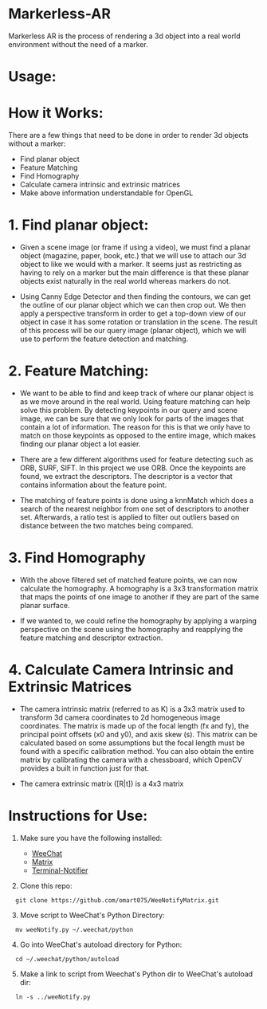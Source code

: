 # Markerless-AR
Markerless AR is the process of rendering a 3d object into a real world environment without the need of a marker.

# Usage:

# How it Works:
There are a few things that need to be done in order to render 3d objects without a marker:
  * Find planar object
  * Feature Matching
  * Find Homography
  * Calculate camera intrinsic and extrinsic matrices
  * Make above information understandable for OpenGL

# 1. Find planar object:
  * Given a scene image (or frame if using a video), we must find a planar object (magazine, paper, book, etc.) that we will use to attach our 3d object to like we would with a marker. It seems just as restricting as having to rely on a marker but the main difference is that these planar objects exist naturally in the real world whereas markers do not.

  * Using Canny Edge Detector and then finding the contours, we can get the outline of our planar object which we can then crop out. We then apply a perspective transform in order to get a top-down view of our object in case it has some rotation or translation in the scene. The result of this process will be our query image (planar object), which we will use to perform the feature detection and matching.

# 2. Feature Matching:
  * We want to be able to find and keep track of where our planar object is as we move around in the real world. Using feature matching can help solve this problem. By detecting keypoints in our query and scene image, we can be sure that we only look for parts of the images that contain a lot of information. The reason for this is that we only have to match on those keypoints as opposed to the entire image, which makes finding our planar object a lot easier.
  
  * There are a few different algorithms used for feature detecting such as ORB, SURF, SIFT. In this project we use ORB. Once the keypoints are found, we extract the descriptors. The descriptor is a vector that contains information about the feature point. 
  
  * The matching of feature points is done using a knnMatch which does a search of the nearest neighbor from one set of descriptors to another set. Afterwards, a ratio test is applied to filter out outliers based on distance between the two matches being compared.
  
# 3. Find Homography
  * With the above filtered set of matched feature points, we can now calculate the homography. A homography is a 3x3 transformation matrix that maps the points of one image to another if they are part of the same planar surface.
  
  * If we wanted to, we could refine the homography by applying a warping perspective on the scene using the homography and reapplying the feature matching and descriptor extraction. 
  
# 4. Calculate Camera Intrinsic and Extrinsic Matrices
  * The camera intrinsic matrix (referred to as K) is a 3x3 matrix used to transform 3d camera coordinates to 2d homogeneous image coordinates. The matrix is made up of the focal length (fx and fy), the principal point offsets (x0 and y0), and axis skew (s). This matrix can be calculated based on some assumptions but the focal length must be found with a specific calibration method. You can also obtain the entire matrix by calibrating the camera with a chessboard, which OpenCV provides a built in function just for that.
  
  * The camera extrinsic matrix ([R|t]) is a 4x3 matrix



# Instructions for Use:
  1. Make sure you have the following installed:
      * [WeeChat](https://weechat.org/files/doc/weechat_faq.en.html#compile_osx)
      * [Matrix](https://github.com/torhve/weechat-matrix-protocol-script/blob/master/README.md) 
      * [Terminal-Notifier](https://github.com/julienXX/terminal-notifier)
      
  2. Clone this repo:
  ```     
    git clone https://github.com/omart075/WeeNotifyMatrix.git    
  ``` 
  3. Move script to WeeChat's Python Directory:
  
  ```
    mv weeNotify.py ~/.weechat/python
  ```  
  4. Go into WeeChat's autoload directory for Python:
  
  ```
    cd ~/.weechat/python/autoload
  ```  
  5. Make a link to script from Weechat's Python dir to WeeChat's autoload dir:
  
  ```
    ln -s ../weeNotify.py
  ```
